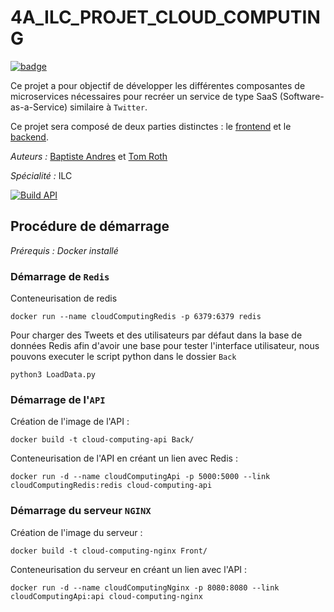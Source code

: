 #  4A_ILC_PROJET_CLOUD_COMPUTING

[![badge](https://img.shields.io/badge/PROJET_TERMINÉ_🚀-059142?style=for-the-badge&logoColor=white)](https://dev.to/envoy_/150-badges-for-github-pnk)

Ce projet a pour objectif de développer les différentes composantes de microservices nécessaires pour recréer un service de type SaaS (Software-as-a-Service) similaire à `Twitter`.

Ce projet sera composé de deux parties distinctes : le [frontend](Front/README.md) et le [backend](Back/README.md).

*Auteurs :* [Baptiste Andres](https://github.com/LeBourguignon) et [Tom Roth](https://github.com/tom-rh)

*Spécialité :* ILC

[![Build API](https://github.com/LeBourguignon/4A_ILC_PROJET_CLOUD_COMPUTING/actions/workflows/build-api.yml/badge.svg)](https://github.com/LeBourguignon/4A_ILC_PROJET_CLOUD_COMPUTING/actions/workflows/build-api.yml)

## Procédure de démarrage

*Prérequis : Docker installé* 

### Démarrage de `Redis`

Conteneurisation de redis

```
docker run --name cloudComputingRedis -p 6379:6379 redis
```

Pour charger des Tweets et des utilisateurs par défaut dans la base de données Redis afin d'avoir une base pour tester l'interface utilisateur, nous pouvons executer le script python dans le dossier `Back`

```
python3 LoadData.py
```

### Démarrage de l'`API`

Création de l'image de l'API :

```
docker build -t cloud-computing-api Back/
```

Conteneurisation de l'API en créant un lien avec Redis :

```
docker run -d --name cloudComputingApi -p 5000:5000 --link cloudComputingRedis:redis cloud-computing-api
```

### Démarrage du serveur `NGINX`

Création de l'image du serveur :

```
docker build -t cloud-computing-nginx Front/
```

Conteneurisation du serveur en créant un lien avec l'API :

```
docker run -d --name cloudComputingNginx -p 8080:8080 --link cloudComputingApi:api cloud-computing-nginx
```